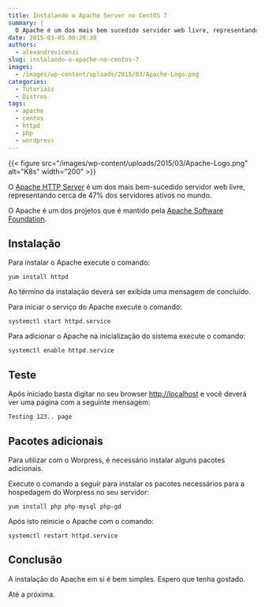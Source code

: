 ```yaml
---
title: Instalando o Apache Server no CentOS 7
summary: |
  O Apache é um dos mais bem sucedido servidor web livre, representando cerca de 47% dos servidores ativos no mundo.
date: 2015-03-05 00:20:38
authors:
  - alexandrevicenzi
slug: instalando-o-apache-no-centos-7
images:
  - /images/wp-content/uploads/2015/03/Apache-Logo.png
categories:
  - Tutoriais
  - Distros
tags:
  - apache
  - centos
  - httpd
  - php
  - wordpress
---
```


{{< figure src="/images/wp-content/uploads/2015/03/Apache-Logo.png" alt="K8s" width="200" >}}

O [Apache HTTP Server](http://httpd.apache.org/docs/) é um dos mais bem-sucedido servidor web livre, representando cerca de 47% dos servidores ativos no mundo.

O Apache é um dos projetos que é mantido pela [Apache Software Foundation](https://www.apache.org/).

## Instalação

Para instalar o Apache execute o comando:

`yum install httpd`

Ao término da instalação deverá ser exibida uma mensagem de concluído.

Para iniciar o serviço do Apache execute o comando:

`systemctl start httpd.service`

Para adicionar o Apache na inicialização do sistema execute o comando:

`systemctl enable httpd.service`

## Teste

Após iniciado basta digitar no seu browser [http://localhost](http://localhost) e você deverá ver uma página com a seguinte mensagem:

`Testing 123.. page`

## Pacotes adicionais

Para utilizar com o Worpress, é necessário instalar alguns pacotes adicionais.

Execute o comando a seguir para instalar os pacotes necessários para a hospedagem do Worpress no seu servidor:

`yum install php php-mysql php-gd`

Após isto reinicie o Apache com o comando:

`systemctl restart httpd.service`

## Conclusão

A instalação do Apache em si é bem simples. Espero que tenha gostado.

Até a próxima.
